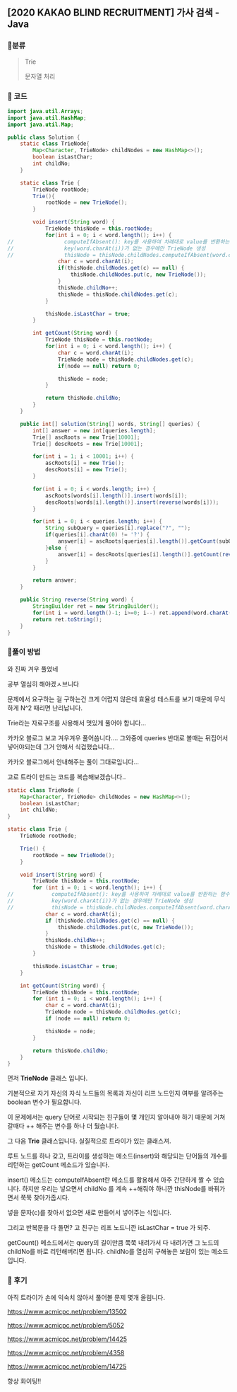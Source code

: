 ## [2020 KAKAO BLIND RECRUITMENT] 가사 검색 - Java

###    :microphone:분류

> Trie
>
> 문자열 처리



###  :microphone: 코드

```java
import java.util.Arrays;
import java.util.HashMap;
import java.util.Map;

public class Solution {
    static class TrieNode{
        Map<Character, TrieNode> childNodes = new HashMap<>();
        boolean isLastChar;
        int childNo;
    }

    static class Trie {
        TrieNode rootNode;
        Trie(){
            rootNode = new TrieNode();
        }

        void insert(String word) {
            TrieNode thisNode = this.rootNode;
            for(int i = 0; i < word.length(); i++) {
//                computeIfAbsent(): key를 사용하여 차례대로 value를 반환하는 함수형 인터페이스
//                key(word.charAt(i))가 없는 경우에만 TrieNode 생성
//                thisNode = thisNode.childNodes.computeIfAbsent(word.charAt(i), key -> new TrieNode());
                char c = word.charAt(i);
                if(thisNode.childNodes.get(c) == null) {
                    thisNode.childNodes.put(c, new TrieNode());
                }
                thisNode.childNo++;
                thisNode = thisNode.childNodes.get(c);
            }

            thisNode.isLastChar = true;
        }

        int getCount(String word) {
            TrieNode thisNode = this.rootNode;
            for(int i = 0; i < word.length(); i++) {
                char c = word.charAt(i);
                TrieNode node = thisNode.childNodes.get(c);
                if(node == null) return 0;

                thisNode = node;
            }

            return thisNode.childNo;
        }    
    }

    public int[] solution(String[] words, String[] queries) {
        int[] answer = new int[queries.length];
        Trie[] ascRoots = new Trie[10001];
        Trie[] descRoots = new Trie[10001];

        for(int i = 1; i < 10001; i++) {
            ascRoots[i] = new Trie();
            descRoots[i] = new Trie();
        }

        for(int i = 0; i < words.length; i++) {
            ascRoots[words[i].length()].insert(words[i]);
            descRoots[words[i].length()].insert(reverse(words[i]));
        }

        for(int i = 0; i < queries.length; i++) {
            String subQuery = queries[i].replace("?", "");
            if(queries[i].charAt(0) != '?') {                                                        // ascRoot
                answer[i] = ascRoots[queries[i].length()].getCount(subQuery);
            }else {                                                                                    // descRoot
                answer[i] = descRoots[queries[i].length()].getCount(reverse(subQuery));
            }
        }

        return answer;
    }

    public String reverse(String word) {
        StringBuilder ret = new StringBuilder();
        for(int i = word.length()-1; i>=0; i--) ret.append(word.charAt(i));
        return ret.toString();
    }
}
```



### :microphone:풀이 방법

와 진짜 겨우 풀었네

공부 열심히 해야겠ㅅ브니다

 

문제에서 요구하는 걸 구하는건 크게 어렵지 않은데 효율성 테스트를 보기 때문에 무식하게 N^2 때리면 난리납니다.

Trie라는 자료구조를 사용해서 멋있게 풀어야 합니다...

카카오 블로그 보고 겨우겨우 풀어씀니다.... 그와중에 queries 반대로 볼때는 뒤집어서 넣어야되는데 그거 안해서 식겁했습니다...





카카오 블로그에서 안내해주는 풀이 그대로임니다...

고로 트라이 만드는 코드를 복습해보겠습니다..

```java
static class TrieNode {
    Map<Character, TrieNode> childNodes = new HashMap<>();
    boolean isLastChar;
    int childNo;
}

static class Trie {
    TrieNode rootNode;

    Trie() {
        rootNode = new TrieNode();
    }

    void insert(String word) {
        TrieNode thisNode = this.rootNode;
        for (int i = 0; i < word.length(); i++) {
//            computeIfAbsent(): key를 사용하여 차례대로 value를 반환하는 함수형 인터페이스
//            key(word.charAt(i))가 없는 경우에만 TrieNode 생성
//            thisNode = thisNode.childNodes.computeIfAbsent(word.charAt(i), key -> new TrieNode());
            char c = word.charAt(i);
            if (thisNode.childNodes.get(c) == null) {
                thisNode.childNodes.put(c, new TrieNode());
            }
            thisNode.childNo++;
            thisNode = thisNode.childNodes.get(c);
        }

        thisNode.isLastChar = true;
    }

    int getCount(String word) {
        TrieNode thisNode = this.rootNode;
        for (int i = 0; i < word.length(); i++) {
            char c = word.charAt(i);
            TrieNode node = thisNode.childNodes.get(c);
            if (node == null) return 0;

            thisNode = node;
        }

        return thisNode.childNo;
    }
}
```

먼저 **TrieNode** 클래스 입니다.

기본적으로 자기 자신의 자식 노드들의 목록과 자신이 리프 노드인지 여부를 알려주는 boolean 변수가 필요합니다.

이 문제에서는 query 단어로 시작되는 친구들이 몇 개인지 알아내야 하기 때문에 거쳐갈때다 ++ 해주는 변수를 하나 더 뒀습니다.



그 다음 **Trie** 클래스입니다. 실질적으로 트라이가 있는 클래스져.

루트 노드를 하나 갖고, 트라이를 생성하는 메소드(insert)와 해당되는 단어들의 개수를 리턴하는 getCount 메소드가 있습니다.

insert() 메소드는 computeIfAbsent란 메소드를 활용해서 아주 간단하게 짤 수 있습니다. 하지만 우리는 넣으면서 childNo 를 계속 ++해줘야 하니깐 thisNode를 바꿔가면서 쭉쭉 찾아가줍시다.

넣을 문자(c)를 찾아서 없으면 새로 만들어서 넣어주는 식입니다.

그리고 반복문을 다 돌면? 고 친구는 리프 노드니깐 isLastChar = true 가 되주.

 

getCount() 메소드에서는 query의 길이만큼 쭉쭉 내려가서 다 내려가면 그 노드의 childNo를 바로 리턴해버리면 됩니다. childNo를 열심히 구해놓은 보람이 있는 메소드입니다.

###  :microphone: 후기

아직 트라이가 손에 익숙치 않아서 풀어볼 문제 몇개 올림니다.

https://www.acmicpc.net/problem/13502

https://www.acmicpc.net/problem/5052

https://www.acmicpc.net/problem/14425

https://www.acmicpc.net/problem/4358

https://www.acmicpc.net/problem/14725

 

항상 화이팅!!